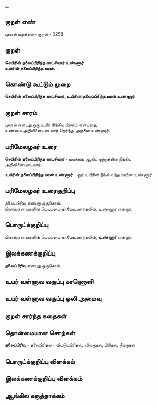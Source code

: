 உ

## குறள் எண் 

புலால் மறுத்தல் - குறள் - 0258  

## குறள் 

**செயிரின் தலைப்பிரிந்த காட்சியார் உண்ணார்  
உயிரின் தலைப்பிரிந்த ஊன்.**

## கொண்டு கூட்டும் முறை

**செயிரின் தலைப்பிரிந்த காட்சியார், உயிரின் தலைப்பிரிந்த ஊன் உண்ணார்** 

## குறள் சாரம் 

புலால் என்பது ஒரு உயிர் நிங்கிய பிணம் என்பதை,  
உண்மை அறிவினையுடையார் தெரிந்து அதனை உண்ணார்.  

## பரிமேலழகர் உரை

**செயிரின் தலைப்பிரிந்த காட்சியார்** - மயக்கம் ஆகிய குற்றத்தின் நீங்கிய அறிவினையுடையார்,  

**உயிரின் தலைப்பிரிந்த ஊன் உண்ணார்** - ஓர் உயிரின் நீங்கி வந்த ஊனை உண்ணார். 

## பரிமேலழகர் உரைகுறிப்பு   

தலைப்பிரிவு என்பது ஒருசொல்.  
பிணம்என ஊனின் மெய்ம்மை தாமேஉணர்தலின், உண்ணார் என்றார்.   

## பொருட்க்குறிப்பு 
  
பிணம்என ஊனின் மெய்ம்மை தாமேஉணர்தலின், **உண்ணார்** என்றார்.   

## இலக்கணக்குறிப்பு  


**தலைப்பிரிவு** என்பது ஒருசொல்.  

## உயர் வள்ளுவ வகுப்பு காணொளி


## உயர் வள்ளுவ வகுப்பு ஒலி அமைவு 

 
## குறள் சார்ந்த கதைகள் 


## தொன்மையான சொற்கள்

**தலைப்பிரிவு** - தலைபிரிதல் - விட்டுப்பிரிதல், விலகுதல், பிரிதல், நீங்குதல்  

## பொருட்க்குறிப்பு விளக்கம்


## இலக்கணக்குறிப்பு விளக்கம்


## ஆங்கில கருத்தாக்கம் 


